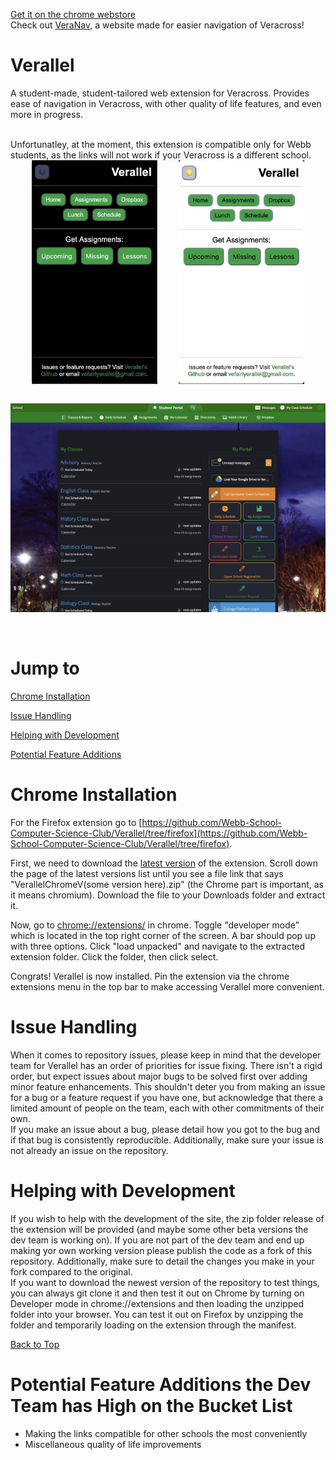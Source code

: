 <a href='https://chrome.google.com/webstore/detail/verallel/gndjmpiohedkdigkpibefbaoboajlnah'>Get it on the chrome webstore</a><br>
Check out <a href = 'https://2023popn.github.io/VeraNav/'>VeraNav</a>, a website made for easier navigation of Veracross!

# Verallel
A student-made, student-tailored web extension for Veracross. Provides ease of navigation in Veracross, with other quality of life features, and even more in progress.

<br>
Unfortunatley, at the moment, this extension is compatible only for Webb students, as the links will not work if your Veracross is a different school. 

<br>

<div style="display:flex; flex-direction:row; justify-content:space-evenly"> 
  <img src="verallel-dark-mode.jpg" style="width:40%">
  <img src="verallel-light-mode.jpg" style="width:40%">
</div>

<br>

![](veracross-dark-mode.jpg)

<br>

# Jump to

[Chrome Installation](#chrome-installation)

[Issue Handling](#issue-handling)

[Helping with Development](#helping-with-development)

[Potential Feature Additions](#potential-feature-addons-the-dev-team-has-high-on-the-bucket-list)

# Chrome Installation

For the Firefox extension go to [https://github.com/Webb-School-Computer-Science-Club/Verallel/tree/firefox](https://github.com/Webb-School-Computer-Science-Club/Verallel/tree/firefox).

First, we need to download the [latest version](https://github.com/Webb-School-Computer-Science-Club/Verallel/releases/) of the extension. Scroll down the page of the latest versions list until you see a file link that says "VerallelChromeV(some version here).zip" (the Chrome part is important, as it means chromium). Download the file to your Downloads folder and extract it.

Now, go to [chrome://extensions/](chrome://extensions/) in chrome. Toggle "developer mode" which is located in the top right corner of the screen. A bar should pop up with three options. Click "load unpacked" and navigate to the extracted extension folder. Click the folder, then click select.

Congrats! Verallel is now installed. Pin the extension via the chrome extensions menu in the top bar to make accessing Verallel more convenient.

# Issue Handling
When it comes to repository issues, please keep in mind that the developer team for Verallel has an order of priorities for issue fixing. There isn't a rigid order, but expect issues about major bugs to be solved first over adding minor feature enhancements. This shouldn't deter you from making an issue for a bug or a feature request if you have one, but acknowledge that there a limited amount of people on the team, each with other commitments of their own. <br> If you make an issue about a bug, please detail how you got to the bug and if that bug is consistently reproducible. Additionally, make sure your issue is not already an issue on the repository. 

# Helping with Development
If you wish to help with the development of the site, the zip folder release of the extension will be provided (and maybe some other beta versions the dev team is working on). If you are not part of the dev team and end up making yor own working version please publish the code as a fork of this repository. Additionally, make sure to detail the changes you make in your fork compared to the original.<br>
If you want to download the newest version of the repository to test things, you can always git clone it and then test it out on Chrome by turning on Developer mode in chrome://extensions and then loading the unzipped folder into your browser. You can test it out on Firefox by unzipping the folder and temporarily loading on the extension through the manifest. 

[Back to Top](#verallel)

# Potential Feature Additions the Dev Team has High on the Bucket List
  - Making the links compatible for other schools the most conveniently
  - Miscellaneous quality of life improvements

